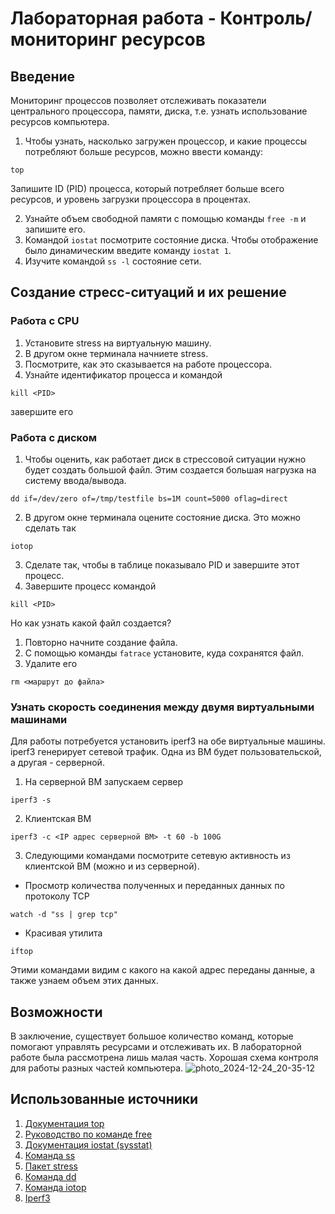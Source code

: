 # Лабораторная работа - Контроль/мониторинг ресурсов
## Введение
Мониторинг процессов позволяет отслеживать показатели центрального процессора, памяти, диска, т.е. узнать использование ресурсов компьютера.

1. Чтобы узнать, насколько загружен процессор, и какие процессы потребляют больше ресурсов, можно ввести команду:
```
top
```
Запишите ID (PID) процесса, который потребляет больше всего ресурсов, и уровень загрузки процессора в процентах.

2. Узнайте объем свободной памяти с помощью команды ```free -m``` и запишите его.
3. Командой ```iostat``` посмотрите состояние диска. Чтобы отображение было динамическим введите команду ```iostat 1```.
4. Изучите командой ```ss -l``` состояние сети.

## Создание стресс-ситуаций и их решение
### Работа с CPU
1. Установите stress на виртуальную машину.
2. В другом окне терминала начниете stress.
3. Посмотрите, как это сказывается на работе процессора.
4. Узнайте идентификатор процесса и командой 
```
kill <PID>
```
завершите его

### Работа с диском
1. Чтобы оценить, как работает диск в стрессовой ситуации нужно будет создать большой файл. Этим создается большая нагрузка на систему ввода/вывода.
```
dd if=/dev/zero of=/tmp/testfile bs=1M count=5000 oflag=direct
```
2. В другом окне терминала оцените состояние диска. Это можно сделать так
```
iotop
```
3. Сделате так, чтобы в таблице показывало PID и завершите этот процесс.
4. Завершите процесс командой
```
kill <PID>
```

Но как узнать какой файл создается?
1. Повторно начните создание файла.
2. C помощью команды ```fatrace``` установите, куда сохранятся файл.
3. Удалите его
```
rm <маршрут до файла>
```

### Узнать скорость соединения между двумя виртуальными машинами

Для работы потребуется установить iperf3 на обе виртуальные машины. iperf3 генерирует сетевой трафик.
Одна из ВМ будет пользовательской, а другая - серверной.

1. На серверной ВМ запускаем сервер  
```
iperf3 -s
```
2. Клиентская ВМ
```
iperf3 -c <IP адрес серверной ВМ> -t 60 -b 100G
```
3. Следующими командами посмотрите сетевую активность из клиентской ВМ (можно и из серверной).
* Просмотр количества полученных и переданных данных по протоколу TCP
```
watch -d "ss | grep tcp"
```
* Красивая утилита
```
iftop
```
Этими командами видим с какого на какой адрес переданы данные, а также узнаем объем этих данных.

## Возможности
В заключение, существует большое количество команд, которые помогают управлять ресурсами и отслеживать их. В лабораторной работе была рассмотрена лишь малая часть. Хорошая схема контроля для работы разных частей компьютера.
![photo_2024-12-24_20-35-12](https://github.com/user-attachments/assets/e600cfa6-f8e7-4cb4-b9b0-050467542051)


## Использованные источники
1. [Документация top](https://man7.org/linux/man-pages/man1/top.1.html)
2. [Руководство по команде free](https://man7.org/linux/man-pages/man1/free.1.html)
3. [Документация iostat (sysstat)](https://man7.org/linux/man-pages/man5/sysstat.5.html)
4. [Команда ss](https://www.commandlinux.com/man-page/man8/ss.8.html)
5. [Пакет stress](https://www.geeksforgeeks.org/linux-stress-command-with-examples/)
6. [Команда dd](https://habr.com/ru/articles/117050/)
7. [Команда iotop](https://www.geeksforgeeks.org/iotop-command-in-linux-with-examples/)
8. [Iperf3](https://iperf.fr/)
